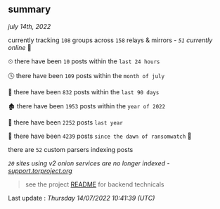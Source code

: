 
## summary
_july 14th, 2022_

currently tracking `108` groups across `158` relays & mirrors - _`51` currently online_ 📡

⏲ there have been `10` posts within the `last 24 hours`

🕓 there have been `109` posts within the `month of july`

📅 there have been `832` posts within the `last 90 days`

🏚 there have been `1953` posts within the `year of 2022`

🚀 there have been `2252` posts `last year`

🦕 there have been `4239` posts `since the dawn of ransomwatch` 🐣

there are `52` custom parsers indexing posts

_`20` sites using v2 onion services are no longer indexed - [support.torproject.org](https://support.torproject.org/onionservices/v2-deprecation/)_

> see the project [README](https://github.com/jmousqueton/ransomwatch#readme) for backend technicals



Last update : _Thursday 14/07/2022 10:41:39 (UTC)_

